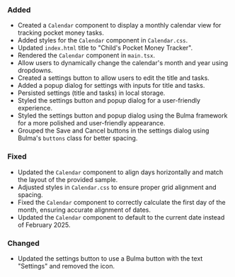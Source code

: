 ### Added

- Created a `Calendar` component to display a monthly calendar view for tracking pocket money tasks.
- Added styles for the `Calendar` component in `Calendar.css`.
- Updated `index.html` title to "Child's Pocket Money Tracker".
- Rendered the `Calendar` component in `main.tsx`.
- Allow users to dynamically change the calendar's month and year using dropdowns.
- Created a settings button to allow users to edit the title and tasks.
- Added a popup dialog for settings with inputs for title and tasks.
- Persisted settings (title and tasks) in local storage.
- Styled the settings button and popup dialog for a user-friendly experience.
- Styled the settings button and popup dialog using the Bulma framework for a more polished and user-friendly appearance.
- Grouped the Save and Cancel buttons in the settings dialog using Bulma's `buttons` class for better spacing.

### Fixed

- Updated the `Calendar` component to align days horizontally and match the layout of the provided sample.
- Adjusted styles in `Calendar.css` to ensure proper grid alignment and spacing.
- Fixed the `Calendar` component to correctly calculate the first day of the month, ensuring accurate alignment of dates.
- Updated the `Calendar` component to default to the current date instead of February 2025.

### Changed

- Updated the settings button to use a Bulma button with the text "Settings" and removed the icon.
